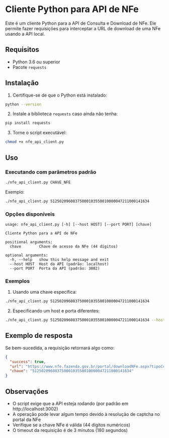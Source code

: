 # Cliente Python para API de NFe

Este é um cliente Python para a API de Consulta e Download de NFe. Ele permite fazer requisições para interceptar a URL de download de uma NFe usando a API local.

## Requisitos

- Python 3.6 ou superior
- Pacote `requests`

## Instalação

1. Certifique-se de que o Python está instalado:
```bash
python --version
```

2. Instale a biblioteca `requests` caso ainda não tenha:
```bash
pip install requests
```

3. Torne o script executável:
```bash
chmod +x nfe_api_client.py
```

## Uso

### Executando com parâmetros padrão

```bash
./nfe_api_client.py CHAVE_NFE
```

Exemplo:
```bash
./nfe_api_client.py 51250209608375000103550010000047211000141634
```

### Opções disponíveis

```
usage: nfe_api_client.py [-h] [--host HOST] [--port PORT] [chave]

Cliente Python para a API de NFe

positional arguments:
  chave        Chave de acesso da NFe (44 dígitos)

optional arguments:
  -h, --help   show this help message and exit
  --host HOST  Host da API (padrão: localhost)
  --port PORT  Porta da API (padrão: 3002)
```

### Exemplos

1. Usando uma chave específica:
```bash
./nfe_api_client.py 51250209608375000103550010000047211000141634
```

2. Especificando um host e porta diferentes:
```bash
./nfe_api_client.py 51250209608375000103550010000047211000141634 --host 192.168.1.100 --port 3000
```

## Exemplo de resposta

Se bem-sucedida, a requisição retornará algo como:

```json
{
  "success": true,
  "url": "https://www.nfe.fazenda.gov.br/portal/downloadNFe.aspx?tipoConsulta=resumo&a=/FUbC0GSMHCJjbZ2NgfjZsg6TCH73LphlAQbw+OtsmBc5ekZWk7HifGG8RgIx/zC&tipoConteudo=7PhJ%20gAVw2g=&lp=L0ZVYkMwR1NNSENKamJaMk5nZmpac2c2VENINzNMcGhsQVFidytPdHNtQmM1ZWtaV2s3SGlmR0c4UmdJeC96Qw==",
  "chave": "51250209608375000103550010000047211000141634"
}
```

## Observações

- O script exige que a API esteja rodando (por padrão em http://localhost:3002)
- A operação pode levar algum tempo devido à resolução de captcha no portal da NFe
- Verifique se a chave NFe é válida (44 dígitos numéricos)
- O timeout da requisição é de 3 minutos (180 segundos) 